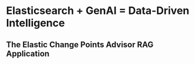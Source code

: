 # Elasticsearch + GenAI = Data-Driven Intelligence
## The Elastic Change Points Advisor RAG Application

